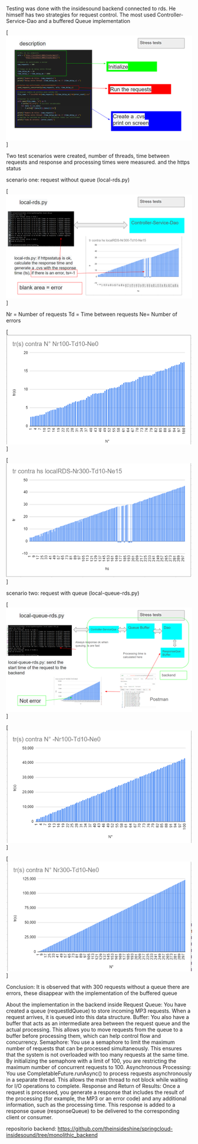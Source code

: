 Testing was done with the insidesound backend connected to rds. He himself has two strategies for request control.
 The most used Controller-Service-Dao and a buffered Queue implementation


 [![Description](images/description.png)]


 Two test scenarios were created, number of threads, time between requests and response and processing times were measured. and the https status

scenario one: request without queue (local-rds.py)

 [![scenario1](images/escn1.png)]

Nr = Number of requests
Td = Time between requests
Ne= Number of errors

[![Nr100-Td10-Ne0](images/local-rds-100.png)]

[![Nr300-Td10-Ne15](images/local-rds-300.png)]


scenario two: request with queue (local-queue-rds.py)

[![scenario2](images/escn2.png)]


[![Nr100-Td10-Ne0](images/loca-queuel-rds-100.png)]

[![Nr300-Td10-Ne0](images/loca-queuel-rds-300.png)]


Conclusion: It is observed that with 300 requests without a queue there are errors, these disappear with the implementation of the buffered queue

About the implementation in the backend inside
Request Queue: You have created a queue (requestIdQueue) to store incoming MP3 requests. When a request arrives, it is queued into this data structure.
Buffer: You also have a buffer that acts as an intermediate area between the request queue and the actual processing. This allows you to move requests from the queue to a buffer before processing them, which can help control flow and concurrency.
Semaphore: You use a semaphore to limit the maximum number of requests that can be processed simultaneously. This ensures that the system is not overloaded with too many requests at the same time. By initializing the semaphore with a limit of 100, you are restricting the maximum number of concurrent requests to 100.
Asynchronous Processing: You use CompletableFuture.runAsync() to process requests asynchronously in a separate thread. This allows the main thread to not block while waiting for I/O operations to complete.
Response and Return of Results: Once a request is processed, you generate a response that includes the result of the processing (for example, the MP3 or an error code) and any additional information, such as the processing time. This response is added to a response queue (responseQueue) to be delivered to the corresponding client or consumer.


repositorio backend: https://github.com/theinsideshine/springcloud-insidesound/tree/monolithic_backend
